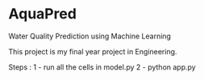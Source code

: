 # AquaPred
Water Quality Prediction using Machine Learning

This project is my final year project in Engineering.

Steps :
1 - run all the cells in model.py 
2 - python app.py
